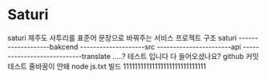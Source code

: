 # Saturi
saturi
제주도 사투리를 표준어 문장으로 바꿔주는 서비스
프로젝트 구조
saturi
\-------------------bakcend
\--------------------src
-----------------------api
----------------------------translate
.....?
테스트 입니다
다 들어오셨나요?
github 커밋 테스트
줄바꿈이 안돼
node js.txt 빌드
11111111111111111111111111111
